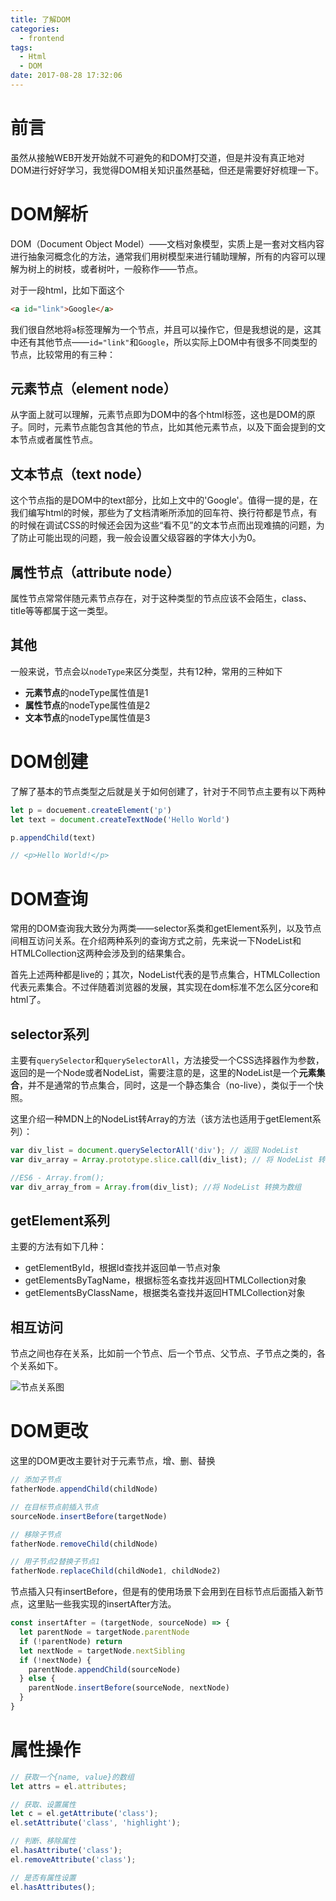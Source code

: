 ```yaml
---
title: 了解DOM
categories:
  - frontend
tags:
  - Html
  - DOM
date: 2017-08-28 17:32:06
---
```


# 前言
虽然从接触WEB开发开始就不可避免的和DOM打交道，但是并没有真正地对DOM进行好好学习，我觉得DOM相关知识虽然基础，但还是需要好好梳理一下。

# DOM解析
DOM（Document Object Model）——文档对象模型，实质上是一套对文档内容进行抽象河概念化的方法，通常我们用树模型来进行辅助理解，所有的内容可以理解为树上的树枝，或者树叶，一般称作——节点。

<!-- more -->

对于一段html，比如下面这个

```html
<a id="link">Google</a>
```

我们很自然地将`a`标签理解为一个节点，并且可以操作它，但是我想说的是，这其中还有其他节点——`id="link"`和`Google`，所以实际上DOM中有很多不同类型的节点，比较常用的有三种：

## 元素节点（element node）
从字面上就可以理解，元素节点即为DOM中的各个html标签，这也是DOM的原子。同时，元素节点能包含其他的节点，比如其他元素节点，以及下面会提到的文本节点或者属性节点。

## 文本节点（text node）
这个节点指的是DOM中的text部分，比如上文中的'Google'。值得一提的是，在我们编写html的时候，那些为了文档清晰所添加的回车符、换行符都是节点，有的时候在调试CSS的时候还会因为这些“看不见”的文本节点而出现难搞的问题，为了防止可能出现的问题，我一般会设置父级容器的字体大小为0。

## 属性节点（attribute node）
属性节点常常伴随元素节点存在，对于这种类型的节点应该不会陌生，class、title等等都属于这一类型。

## 其他
一般来说，节点会以`nodeType`来区分类型，共有12种，常用的三种如下

+ **元素节点**的nodeType属性值是1
+ **属性节点**的nodeType属性值是2
+ **文本节点**的nodeType属性值是3

# DOM创建
了解了基本的节点类型之后就是关于如何创建了，针对于不同节点主要有以下两种

```javascript
let p = docuement.createElement('p')
let text = document.createTextNode('Hello World')

p.appendChild(text)

// <p>Hello World!</p>
```

# DOM查询
常用的DOM查询我大致分为两类——selector系类和getElement系列，以及节点间相互访问关系。在介绍两种系列的查询方式之前，先来说一下NodeList和HTMLCollection这两种会涉及到的结果集合。

首先上述两种都是live的；其次，NodeList代表的是节点集合，HTMLCollection代表元素集合。不过伴随着浏览器的发展，其实现在dom标准不怎么区分core和html了。


## selector系列
主要有`querySelector`和`querySelectorAll`，方法接受一个CSS选择器作为参数，返回的是一个Node或者NodeList，需要注意的是，这里的NodeList是一个**元素集合**，并不是通常的节点集合，同时，这是一个静态集合（no-live），类似于一个快照。

这里介绍一种MDN上的NodeList转Array的方法（该方法也适用于getElement系列）：

```javascript
var div_list = document.querySelectorAll('div'); // 返回 NodeList
var div_array = Array.prototype.slice.call(div_list); // 将 NodeList 转换为数组

//ES6 - Array.from();
var div_array_from = Array.from(div_list); //将 NodeList 转换为数组
```

## getElement系列
主要的方法有如下几种：

+ getElementById，根据Id查找并返回单一节点对象
+ getElementsByTagName，根据标签名查找并返回HTMLCollection对象
+ getElementsByClassName，根据类名查找并返回HTMLCollection对象

## 相互访问
节点之间也存在关系，比如前一个节点、后一个节点、父节点、子节点之类的，各个关系如下。

![节点关系图](http://owrp8nrmy.bkt.clouddn.com/node-relationship.png)

# DOM更改
这里的DOM更改主要针对于元素节点，增、删、替换

```javascript
// 添加子节点
fatherNode.appendChild(childNode)

// 在目标节点前插入节点
sourceNode.insertBefore(targetNode)

// 移除子节点
fatherNode.removeChild(childNode)

// 用子节点2替换子节点1
fatherNode.replaceChild(childNode1, childNode2)
```

节点插入只有insertBefore，但是有的使用场景下会用到在目标节点后面插入新节点，这里贴一些我实现的insertAfter方法。

```javascript
const insertAfter = (targetNode, sourceNode) => {
  let parentNode = targetNode.parentNode
  if (!parentNode) return
  let nextNode = targetNode.nextSibling
  if (!nextNode) {
    parentNode.appendChild(sourceNode)
  } else {
    parentNode.insertBefore(sourceNode, nextNode)
  }
}
```

# 属性操作

```javascript
// 获取一个{name, value}的数组
let attrs = el.attributes;

// 获取、设置属性
let c = el.getAttribute('class');
el.setAttribute('class', 'highlight');

// 判断、移除属性
el.hasAttribute('class');
el.removeAttribute('class');

// 是否有属性设置
el.hasAttributes();  
```
